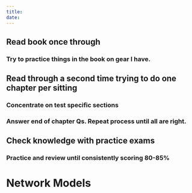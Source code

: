 ```yaml
---
title: 
date: 
---
```


## Read book once through

### Try to practice things in the book on gear I have.

## Read through a second time trying to do one chapter per sitting

### Concentrate on test specific sections

### Answer end of chapter Qs. Repeat process until all are right.

## Check knowledge with practice exams

### Practice and review until consistently scoring 80-85%

# Network Models

